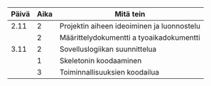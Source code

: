 |Päivä|Aika|Mitä tein |
|-----|----|--------- |
|2.11|2|Projektin aiheen ideoiminen ja luonnostelu |
|    |2|Määrittelydokumentti a tyoaikadokumentti |
|3.11|2|Sovelluslogiikan suunnittelua |
|    |1|Skeletonin koodaaminen |
|    |3|Toiminnallisuuksien koodailua |
